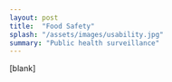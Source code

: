```yaml
---
layout: post
title:  "Food Safety"
splash: "/assets/images/usability.jpg"
summary: "Public health surveillance"
---
```


[blank]
